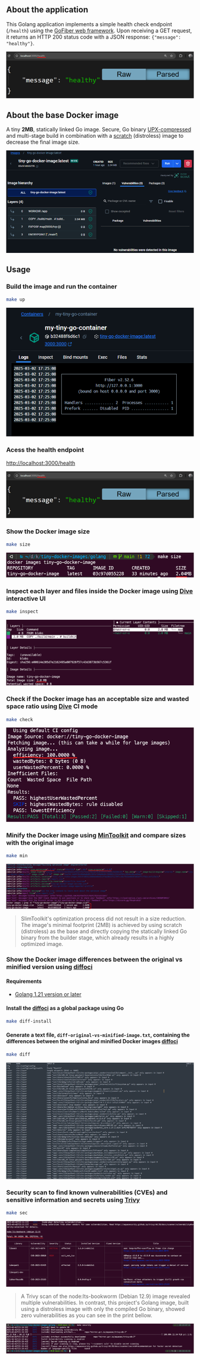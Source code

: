 ## About the application
This Golang application implements a simple health check endpoint (`/health`) using the [GoFiber web framework](https://github.com/gofiber/fiber). Upon receiving a GET request, it returns an HTTP 200 status code with a JSON response: `{"message": "healthy"}`.

![Health Endpoint](assets/images/health-endpoint.png)

## About the base Docker image
A tiny **2MB**, statically linked Go image. Secure, Go binary [UPX-compressed](https://github.com/upx/upx) and multi-stage build in combination with a [scratch](https://hub.docker.com/_/scratch) (distroless) image to decrease the final image size.

![Tiny Golang Docker Image](assets/images/final-image-size.png)

## Usage
### Build the image and run the container
```bash
make up
```
![Running Container](assets/images/running-container.png)

### Acess the health endpoint
[http://localhost:3000/health](http://localhost:3000/health)

![Health Endpoint](assets/images/health-endpoint.png)

### Show the Docker image size
```bash
make size
```
![Image Size](assets/images/image-size.png)

### Inspect each layer and files inside the Docker image using [Dive](https://github.com/wagoodman/dive) interactive UI
```bash
make inspect
```
![Image Inspect](assets/images/image-inspect.png)

### Check if the Docker image has an acceptable size and wasted space ratio using [Dive](https://github.com/wagoodman/dive) CI mode
```bash
make check
```
![Image Check](assets/images/image-check.png)

### Minify the Docker image using [MinToolkit](https://github.com/mintoolkit/mint) and compare sizes with the original image
```bash
make min
```
![Minified Image](assets/images/minified-image.png)

> SlimToolkit's optimization process did not result in a size reduction. The image's minimal footprint (2MB) is achieved by using scratch (distroless) as the base and directly copying the statically linked Go binary from the builder stage, which already results in a highly optimized image.

### Show the Docker image differences between the original vs minified version using [diffoci](https://github.com/reproducible-containers/diffoci)
#### Requirements
- [Golang 1.21 version or later](https://go.dev/doc/install)

#### Install the [diffoci](https://github.com/reproducible-containers/diffoci) as a global package using Go
```bash
make diff-install
```

#### Generate a text file, `diff-original-vs-minified-image.txt`, containing the differences between the original and minified Docker images [diffoci](https://github.com/reproducible-containers/diffoci)
```bash
make diff
```

![Original vs Minified Image](../assets/images/diff-images-file.png)

### Security scan to find known vulnerabilities (CVEs) and sensitive information and secrets using [Trivy](https://github.com/aquasecurity/trivy)
```bash
make sec
```
![Security Scan Example](assets/images/security-scan-example.png)

> A Trivy scan of the node:lts-bookworm (Debian 12.9) image revealed multiple vulnerabilities. In contrast, this project's Golang image, built using a distroless image with only the compiled Go binary, showed zero vulnerabilities as you can see in the print bellow.

![Golang image Security Scan](assets/images/golang-image-security-scan.png)


